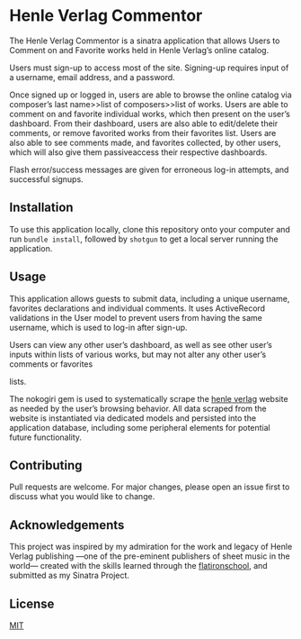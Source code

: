 # Henle Verlag Commentor

The Henle Verlag Commentor is a sinatra application that allows Users to Comment on and Favorite works held in Henle Verlag’s online catalog.

Users must sign-up to access most of the site. Signing-up requires input of a username, email address, and a password.

Once signed up or logged in, users are able to browse the online catalog via composer’s last name>>list of composers>>list of works.  Users are able to comment on and favorite individual works, which then present on the user’s dashboard.  From their dashboard, users are also able to edit/delete their comments, or remove favorited works from their favorites list.  Users are also able to see comments made, and favorites collected, by other users, which will also give them passiveaccess their respective dashboards.  

Flash error/success messages are given for erroneous log-in attempts, and successful signups.  

## Installation

To use this application locally, clone this repository onto your computer and run ```bundle install```, followed by ```shotgun``` to get a local server running the application.

## Usage

This application allows guests to submit data, including a unique username, favorites declarations and individual comments. It uses ActiveRecord validations in the User model to prevent users from having the same username, which is used to log-in after sign-up.

Users can view any other user’s dashboard, as well as see other user’s inputs within lists of various works, but may not alter any other user’s comments or favorites

lists.

The nokogiri gem is used to systematically scrape the [henle verlag](https://www.henle.de/en/) website as needed by the user’s browsing behavior.  All data scraped from the website is instantiated via dedicated models and persisted into the application database, including some peripheral elements for potential future functionality.

## Contributing

Pull requests are welcome. For major changes, please open an issue first to discuss what you would like to change.

## Acknowledgements

This project was inspired by my admiration for the work and legacy of Henle Verlag publishing —one of the pre-eminent publishers of sheet music in the world⁠— created with the skills learned through the [flatironschool](http://flatironschool.com/), and submitted as my Sinatra Project.

## License

[MIT](https://choosealicense.com/licenses/mit/)
